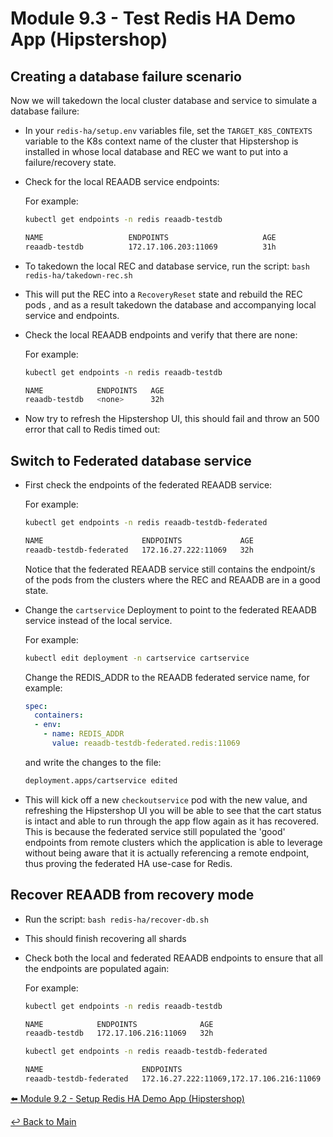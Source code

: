 # Module 9.3 - Test Redis HA Demo App (Hipstershop)

## Creating a database failure scenario

Now we will takedown the local cluster database and service to simulate a database failure:

- In your ```redis-ha/setup.env``` variables file, set the ```TARGET_K8S_CONTEXTS``` variable to the K8s context name of the cluster that Hipstershop is installed in whose local database and REC we want to put into a failure/recovery state.
- Check for the local REAADB service endpoints:

  For example:

  ```bash
  kubectl get endpoints -n redis reaadb-testdb
  ```

  ```bash
  NAME                   ENDPOINTS                     AGE
  reaadb-testdb          172.17.106.203:11069          31h
  ```

- To takedown the local REC and database service, run the script: ```bash redis-ha/takedown-rec.sh```
- This will put the REC into a ```RecoveryReset``` state and rebuild the REC pods , and as a result takedown the database and accompanying local service and endpoints.
- Check the local REAADB endpoints and verify that there are none:
  
  For example:

  ```bash
  kubectl get endpoints -n redis reaadb-testdb
  ```

  ```bash
  NAME            ENDPOINTS   AGE
  reaadb-testdb   <none>      32h
  ```

- Now try to refresh the Hipstershop UI, this should fail and throw an 500 error that call to Redis timed out:
  
## Switch to Federated database service

- First check the endpoints of the federated REAADB service:
  
  For example:

  ```bash
  kubectl get endpoints -n redis reaadb-testdb-federated
  ```

  ```bash
  NAME                      ENDPOINTS             AGE
  reaadb-testdb-federated   172.16.27.222:11069   32h
  ```

  Notice that the federated REAADB service still contains the endpoint/s of the pods from the clusters where the REC and REAADB are in a good state.

- Change the ```cartservice``` Deployment to point to the federated REAADB service instead of the local service.
  
  For example:

  ```bash
  kubectl edit deployment -n cartservice cartservice
  ```

  Change the REDIS_ADDR to the REAADB federated service name, for example:

  ```yaml
  spec:
    containers:
    - env:
      - name: REDIS_ADDR
        value: reaadb-testdb-federated.redis:11069
  ```
  
  and write the changes to the file:

  ```bash
  deployment.apps/cartservice edited
  ```

- This will kick off a new ```checkoutservice``` pod with the new value, and refreshing the Hipstershop UI you will be able to see that the cart status is intact and able to run through the app flow again as it has recovered. This is because the federated service still populated the 'good' endpoints from remote clusters which the application is able to leverage without being aware that it is actually referencing a remote endpoint, thus proving the federated HA use-case for Redis.

## Recover REAADB from recovery mode

- Run the script: ```bash redis-ha/recover-db.sh```
- This should finish recovering all shards
- Check both the local and federated REAADB endpoints to ensure that all the endpoints are populated again:
  
  For example:

  ```bash
  kubectl get endpoints -n redis reaadb-testdb
  ```

  ```bash
  NAME            ENDPOINTS              AGE
  reaadb-testdb   172.17.106.216:11069   32h
  ```

  ```bash
  kubectl get endpoints -n redis reaadb-testdb-federated
  ```

  ```bash
  NAME                      ENDPOINTS                                  AGE
  reaadb-testdb-federated   172.16.27.222:11069,172.17.106.216:11069   32h
  ```

[:arrow_left: Module 9.2 - Setup Redis HA Demo App (Hipstershop)](module-9.2-setup-redis-ha-demo-app.md)  

[:leftwards_arrow_with_hook: Back to Main](../README.md)
